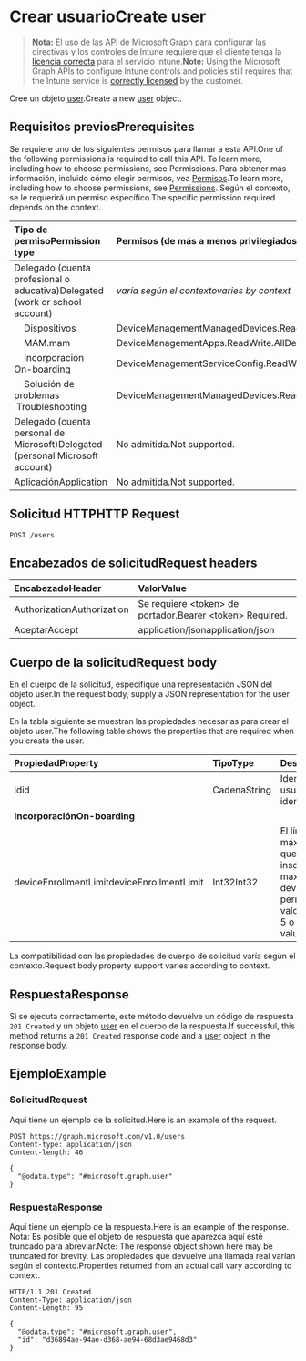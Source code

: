 # <a name="create-user"></a><span data-ttu-id="2af82-101">Crear usuario</span><span class="sxs-lookup"><span data-stu-id="2af82-101">Create user</span></span>

> <span data-ttu-id="2af82-102">**Nota:** El uso de las API de Microsoft Graph para configurar las directivas y los controles de Intune requiere que el cliente tenga la [licencia correcta](https://go.microsoft.com/fwlink/?linkid=839381) para el servicio Intune.</span><span class="sxs-lookup"><span data-stu-id="2af82-102">**Note:** Using the Microsoft Graph APIs to configure Intune controls and policies still requires that the Intune service is [correctly licensed](https://go.microsoft.com/fwlink/?linkid=839381) by the customer.</span></span>

<span data-ttu-id="2af82-103">Cree un objeto [user](../resources/intune_shared_user.md).</span><span class="sxs-lookup"><span data-stu-id="2af82-103">Create a new [user](../resources/intune_shared_user.md) object.</span></span>
## <a name="prerequisites"></a><span data-ttu-id="2af82-104">Requisitos previos</span><span class="sxs-lookup"><span data-stu-id="2af82-104">Prerequisites</span></span>
<span data-ttu-id="2af82-105">Se requiere uno de los siguientes permisos para llamar a esta API.</span><span class="sxs-lookup"><span data-stu-id="2af82-105">One of the following permissions is required to call this API. To learn more, including how to choose permissions, see Permissions.</span></span> <span data-ttu-id="2af82-106">Para obtener más información, incluido cómo elegir permisos, vea [Permisos](../../../concepts/permissions_reference.md).</span><span class="sxs-lookup"><span data-stu-id="2af82-106">To learn more, including how to choose permissions, see [Permissions](../../../concepts/permissions_reference.md).</span></span>  <span data-ttu-id="2af82-107">Según el contexto, se le requerirá un permiso específico.</span><span class="sxs-lookup"><span data-stu-id="2af82-107">The specific permission required depends on the context.</span></span>

|<span data-ttu-id="2af82-108">Tipo de permiso</span><span class="sxs-lookup"><span data-stu-id="2af82-108">Permission type</span></span>|<span data-ttu-id="2af82-109">Permisos (de más a menos privilegiados)</span><span class="sxs-lookup"><span data-stu-id="2af82-109">Permissions (from most to least privileged)</span></span>|
|:---|:---|
|<span data-ttu-id="2af82-110">Delegado (cuenta profesional o educativa)</span><span class="sxs-lookup"><span data-stu-id="2af82-110">Delegated (work or school account)</span></span>| <span data-ttu-id="2af82-111">_varía según el contexto_</span><span class="sxs-lookup"><span data-stu-id="2af82-111">_varies by context_</span></span> |
| <span data-ttu-id="2af82-112">&nbsp; &nbsp; Dispositivos</span><span class="sxs-lookup"><span data-stu-id="2af82-112">&nbsp;&nbsp;</span></span> | <span data-ttu-id="2af82-113">DeviceManagementManagedDevices.ReadWrite.All</span><span class="sxs-lookup"><span data-stu-id="2af82-113">DeviceManagementManagedDevices.ReadWrite.All</span></span> |
| <span data-ttu-id="2af82-114">&nbsp; &nbsp; MAM</span><span class="sxs-lookup"><span data-stu-id="2af82-114">.mam</span></span> | <span data-ttu-id="2af82-115">DeviceManagementApps.ReadWrite.All</span><span class="sxs-lookup"><span data-stu-id="2af82-115">DeviceManagementApps.ReadWrite.All</span></span> |
| <span data-ttu-id="2af82-116">&nbsp; &nbsp; Incorporación</span><span class="sxs-lookup"><span data-stu-id="2af82-116">&nbsp; &nbsp; On-boarding</span></span> | <span data-ttu-id="2af82-117">DeviceManagementServiceConfig.ReadWrite.All</span><span class="sxs-lookup"><span data-stu-id="2af82-117">DeviceManagementServiceConfig.ReadWrite.All</span></span> |
| <span data-ttu-id="2af82-118">&nbsp; &nbsp; Solución de problemas</span><span class="sxs-lookup"><span data-stu-id="2af82-118">&nbsp; &nbsp;Troubleshooting</span></span> | <span data-ttu-id="2af82-119">DeviceManagementManagedDevices.ReadWrite.All</span><span class="sxs-lookup"><span data-stu-id="2af82-119">DeviceManagementManagedDevices.ReadWrite.All</span></span> |
|<span data-ttu-id="2af82-120">Delegado (cuenta personal de Microsoft)</span><span class="sxs-lookup"><span data-stu-id="2af82-120">Delegated (personal Microsoft account)</span></span>|<span data-ttu-id="2af82-121">No admitida.</span><span class="sxs-lookup"><span data-stu-id="2af82-121">Not supported.</span></span>|
|<span data-ttu-id="2af82-122">Aplicación</span><span class="sxs-lookup"><span data-stu-id="2af82-122">Application</span></span>|<span data-ttu-id="2af82-123">No admitida.</span><span class="sxs-lookup"><span data-stu-id="2af82-123">Not supported.</span></span>|

## <a name="http-request"></a><span data-ttu-id="2af82-124">Solicitud HTTP</span><span class="sxs-lookup"><span data-stu-id="2af82-124">HTTP Request</span></span>
<!-- {
  "blockType": "ignored"
}
-->
``` http
POST /users
```

## <a name="request-headers"></a><span data-ttu-id="2af82-125">Encabezados de solicitud</span><span class="sxs-lookup"><span data-stu-id="2af82-125">Request headers</span></span>
|<span data-ttu-id="2af82-126">Encabezado</span><span class="sxs-lookup"><span data-stu-id="2af82-126">Header</span></span>|<span data-ttu-id="2af82-127">Valor</span><span class="sxs-lookup"><span data-stu-id="2af82-127">Value</span></span>|
|:---|:---|
|<span data-ttu-id="2af82-128">Authorization</span><span class="sxs-lookup"><span data-stu-id="2af82-128">Authorization</span></span>|<span data-ttu-id="2af82-129">Se requiere &lt;token&gt; de portador.</span><span class="sxs-lookup"><span data-stu-id="2af82-129">Bearer &lt;token&gt; Required.</span></span>|
|<span data-ttu-id="2af82-130">Aceptar</span><span class="sxs-lookup"><span data-stu-id="2af82-130">Accept</span></span>|<span data-ttu-id="2af82-131">application/json</span><span class="sxs-lookup"><span data-stu-id="2af82-131">application/json</span></span>|

## <a name="request-body"></a><span data-ttu-id="2af82-132">Cuerpo de la solicitud</span><span class="sxs-lookup"><span data-stu-id="2af82-132">Request body</span></span>
<span data-ttu-id="2af82-133">En el cuerpo de la solicitud, especifique una representación JSON del objeto user.</span><span class="sxs-lookup"><span data-stu-id="2af82-133">In the request body, supply a JSON representation for the user object.</span></span>

<span data-ttu-id="2af82-134">En la tabla siguiente se muestran las propiedades necesarias para crear el objeto user.</span><span class="sxs-lookup"><span data-stu-id="2af82-134">The following table shows the properties that are required when you create the user.</span></span>

|<span data-ttu-id="2af82-135">Propiedad</span><span class="sxs-lookup"><span data-stu-id="2af82-135">Property</span></span>|<span data-ttu-id="2af82-136">Tipo</span><span class="sxs-lookup"><span data-stu-id="2af82-136">Type</span></span>|<span data-ttu-id="2af82-137">Descripción</span><span class="sxs-lookup"><span data-stu-id="2af82-137">Description</span></span>|
|:---|:---|:---|
|<span data-ttu-id="2af82-138">id</span><span class="sxs-lookup"><span data-stu-id="2af82-138">id</span></span>|<span data-ttu-id="2af82-139">Cadena</span><span class="sxs-lookup"><span data-stu-id="2af82-139">String</span></span>|<span data-ttu-id="2af82-140">Identificador único del usuario.</span><span class="sxs-lookup"><span data-stu-id="2af82-140">Unique identifier of the user.</span></span>|
|<span data-ttu-id="2af82-141">**Incorporación**</span><span class="sxs-lookup"><span data-stu-id="2af82-141">**On-boarding**</span></span>|
|<span data-ttu-id="2af82-142">deviceEnrollmentLimit</span><span class="sxs-lookup"><span data-stu-id="2af82-142">deviceEnrollmentLimit</span></span>|<span data-ttu-id="2af82-143">Int32</span><span class="sxs-lookup"><span data-stu-id="2af82-143">Int32</span></span>|<span data-ttu-id="2af82-144">El límite del número máximo de dispositivos que el usuario puede inscribir.</span><span class="sxs-lookup"><span data-stu-id="2af82-144">The limit on the maximum number of devices that the user is permitted to enroll.</span></span> <span data-ttu-id="2af82-145">Los valores permitidos son 5 o 1000.</span><span class="sxs-lookup"><span data-stu-id="2af82-145">Allowed values are 5 or 1000.</span></span>|

<span data-ttu-id="2af82-146">La compatibilidad con las propiedades de cuerpo de solicitud varía según el contexto.</span><span class="sxs-lookup"><span data-stu-id="2af82-146">Request body property support varies according to context.</span></span>

## <a name="response"></a><span data-ttu-id="2af82-147">Respuesta</span><span class="sxs-lookup"><span data-stu-id="2af82-147">Response</span></span>
<span data-ttu-id="2af82-148">Si se ejecuta correctamente, este método devuelve un código de respuesta `201 Created` y un objeto [user](../resources/intune_shared_user.md) en el cuerpo de la respuesta.</span><span class="sxs-lookup"><span data-stu-id="2af82-148">If successful, this method returns a `201 Created` response code and a [user](../resources/intune_shared_user.md) object in the response body.</span></span>

## <a name="example"></a><span data-ttu-id="2af82-149">Ejemplo</span><span class="sxs-lookup"><span data-stu-id="2af82-149">Example</span></span>

### <a name="request"></a><span data-ttu-id="2af82-150">Solicitud</span><span class="sxs-lookup"><span data-stu-id="2af82-150">Request</span></span>
<span data-ttu-id="2af82-151">Aquí tiene un ejemplo de la solicitud.</span><span class="sxs-lookup"><span data-stu-id="2af82-151">Here is an example of the request.</span></span>

``` http
POST https://graph.microsoft.com/v1.0/users
Content-type: application/json
Content-length: 46

{
  "@odata.type": "#microsoft.graph.user"
}
```

### <a name="response"></a><span data-ttu-id="2af82-152">Respuesta</span><span class="sxs-lookup"><span data-stu-id="2af82-152">Response</span></span>
<span data-ttu-id="2af82-153">Aquí tiene un ejemplo de la respuesta.</span><span class="sxs-lookup"><span data-stu-id="2af82-153">Here is an example of the response.</span></span> <span data-ttu-id="2af82-154">Nota: Es posible que el objeto de respuesta que aparezca aquí esté truncado para abreviar.</span><span class="sxs-lookup"><span data-stu-id="2af82-154">Note: The response object shown here may be truncated for brevity.</span></span> <span data-ttu-id="2af82-155">Las propiedades que devuelve una llamada real varían según el contexto.</span><span class="sxs-lookup"><span data-stu-id="2af82-155">Properties returned from an actual call vary according to context.</span></span>

``` http
HTTP/1.1 201 Created
Content-Type: application/json
Content-Length: 95

{
  "@odata.type": "#microsoft.graph.user",
  "id": "d36894ae-94ae-d368-ae94-68d3ae9468d3"
}
```



